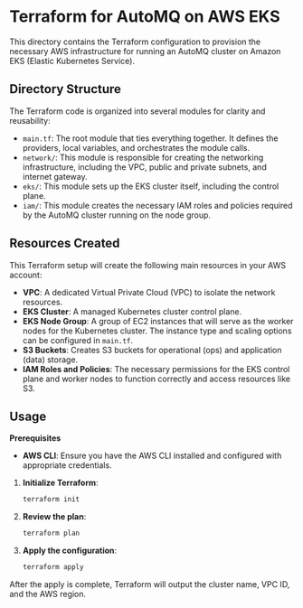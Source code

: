 # Terraform for AutoMQ on AWS EKS

This directory contains the Terraform configuration to provision the necessary AWS infrastructure for running an AutoMQ cluster on Amazon EKS (Elastic Kubernetes Service).

## Directory Structure

The Terraform code is organized into several modules for clarity and reusability:

-   `main.tf`: The root module that ties everything together. It defines the providers, local variables, and orchestrates the module calls.
-   `network/`: This module is responsible for creating the networking infrastructure, including the VPC, public and private subnets, and internet gateway.
-   `eks/`: This module sets up the EKS cluster itself, including the control plane.
-   `iam/`: This module creates the necessary IAM roles and policies required by the AutoMQ cluster running on the node group.

## Resources Created

This Terraform setup will create the following main resources in your AWS account:

-   **VPC**: A dedicated Virtual Private Cloud (VPC) to isolate the network resources.
-   **EKS Cluster**: A managed Kubernetes cluster control plane.
-   **EKS Node Group**: A group of EC2 instances that will serve as the worker nodes for the Kubernetes cluster. The instance type and scaling options can be configured in `main.tf`.
-   **S3 Buckets**: Creates S3 buckets for operational (ops) and application (data) storage.
-   **IAM Roles and Policies**: The necessary permissions for the EKS control plane and worker nodes to function correctly and access resources like S3.

## Usage

**Prerequisites**

-   **AWS CLI**: Ensure you have the AWS CLI installed and configured with appropriate credentials.


1.  **Initialize Terraform**:
    ```bash
    terraform init
    ```
2.  **Review the plan**:
    ```bash
    terraform plan
    ```
3.  **Apply the configuration**:
    ```bash
    terraform apply
    ```

After the apply is complete, Terraform will output the cluster name, VPC ID, and the AWS region.